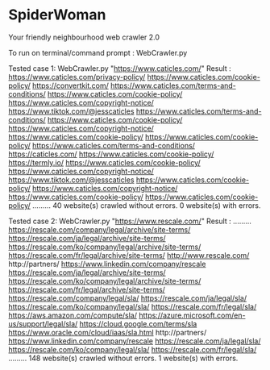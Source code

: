 # SpiderWoman
Your friendly neighbourhood web crawler 2.0

To run on terminal/command prompt : WebCrawler.py <website name>

Tested case 1: WebCrawler.py "https://www.caticles.com/"
Result :
https://www.caticles.com/privacy-policy/
    https://www.caticles.com/cookie-policy/
    https://convertkit.com/
    https://www.caticles.com/terms-and-conditions/
    https://www.caticles.com/cookie-policy/
    https://www.caticles.com/copyright-notice/
    https://www.tiktok.com/@jesscaticles
    https://www.caticles.com/terms-and-conditions/
    https://www.caticles.com/cookie-policy/
    https://www.caticles.com/copyright-notice/
    https://www.caticles.com/cookie-policy/
    https://www.caticles.com/cookie-policy/
https://www.caticles.com/terms-and-conditions/
    https://caticles.com/
    https://www.caticles.com/cookie-policy/
    https://termly.io/
    https://www.caticles.com/cookie-policy/
    https://www.caticles.com/copyright-notice/
    https://www.tiktok.com/@jesscaticles
    https://www.caticles.com/cookie-policy/
    https://www.caticles.com/copyright-notice/
    https://www.caticles.com/cookie-policy/
    https://www.caticles.com/cookie-policy/ .........
40 website(s) crawled without errors.
0 website(s) with errors.

Tested case 2: WebCrawler.py "https://www.rescale.com/"
Result :
......... 
https://rescale.com/company/legal/archive/site-terms/
    https://rescale.com/ja/legal/archive/site-terms/
    https://rescale.com/ko/company/legal/archive/site-terms/
    https://rescale.com/fr/legal/archive/site-terms/
    http://www.rescale.com/
    http://partners/
    https://www.linkedin.com/company/rescale
    https://rescale.com/ja/legal/archive/site-terms/
    https://rescale.com/ko/company/legal/archive/site-terms/
    https://rescale.com/fr/legal/archive/site-terms/
https://rescale.com/company/legal/sla/
    https://rescale.com/ja/legal/sla/
    https://rescale.com/ko/company/legal/sla/
    https://rescale.com/fr/legal/sla/
    https://aws.amazon.com/compute/sla/
    https://azure.microsoft.com/en-us/support/legal/sla/
    https://cloud.google.com/terms/sla
    https://www.oracle.com/cloud/iaas/sla.html
    http://partners/
    https://www.linkedin.com/company/rescale
    https://rescale.com/ja/legal/sla/
    https://rescale.com/ko/company/legal/sla/
    https://rescale.com/fr/legal/sla/ .........
148 website(s) crawled without errors.
1 website(s) with errors.

			  


